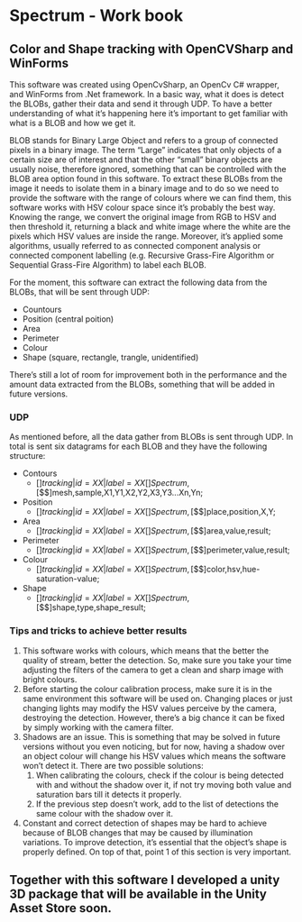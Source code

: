 # Spectrum - Work book
## Color and Shape tracking with OpenCVSharp and WinForms
This software was created using OpenCvSharp, an OpenCv C# wrapper, and WinForms from .Net framework. In a basic way, what it does is detect the BLOBs, gather their data and send it through UDP. To have a better understanding of what it’s happening here it’s important to get familiar with what is a BLOB and how we get it.

BLOB stands for Binary Large Object and refers to a group of connected pixels in a binary image. The term “Large” indicates that only objects of a certain size are of interest and that the other “small” binary objects are usually noise, therefore ignored, something that can be controlled with the BLOB area option found in this software. To extract these BLOBs from the image it needs to isolate them in a binary image and to do so we need to provide the software with the range of colours where we can find them, this software works with HSV colour space since it’s probably the best way. Knowing the range, we convert the original image from RGB to HSV and then threshold it, returning a black and white image where the white are the pixels which HSV values are inside the range. Moreover, it’s applied some algorithms, usually referred to as connected component analysis or connected component labelling (e.g. Recursive Grass-Fire Algorithm or Sequential Grass-Fire Algorithm) to label each BLOB.

For the moment, this software can extract the following data from the BLOBs, that will be sent through UDP:
* Countours
* Position (central poition)
* Area
* Perimeter
* Colour
* Shape (square, rectangle, trangle, unidentified)

There’s still a lot of room for improvement both in the performance and the amount data extracted from the BLOBs, something that will be added in future versions.

### UDP
As mentioned before, all the data gather from BLOBs is sent through UDP. In total is sent six datagrams for each BLOB and they have the following structure:
* Contours
  * [$]tracking|id=XX|label=XX[$$]Spectrum,[$$$]mesh,sample,X1,Y1,X2,Y2,X3,Y3...Xn,Yn;
* Position
  * [$]tracking|id=XX|label=XX[$$]Spectrum,[$$$]place,position,X,Y;
* Area
  * [$]tracking|id=XX|label=XX[$$]Spectrum,[$$$]area,value,result;
* Perimeter
  * [$]tracking|id=XX|label=XX[$$]Spectrum,[$$$]perimeter,value,result;
* Colour
  * [$]tracking|id=XX|label=XX[$$]Spectrum,[$$$]color,hsv,hue-saturation-value;
* Shape
  * [$]tracking|id=XX|label=XX[$$]Spectrum,[$$$]shape,type,shape_result;
  
### Tips and tricks to achieve better results
1. This software works with colours, which means that the better the quality of stream, better the detection. So, make sure you take your time adjusting the filters of the camera to get a clean and sharp image with bright colours.
1. Before starting the colour calibration process, make sure it is in the same environment this software will be used on. Changing places or just changing lights may modify the HSV values perceive by the camera, destroying the detection. However, there’s a big chance it can be fixed by simply working with the camera filter.
1. Shadows are an issue. This is something that may be solved in future versions without you even noticing, but for now, having a shadow over an object colour will change his HSV values which means the software won’t detect it. There are two possible solutions:
   1. When calibrating the colours, check if the colour is being detected with and without the shadow over it, if not try moving both value and saturation bars till it detects it properly.
   1. If the previous step doesn’t work, add to the list of detections the same colour with the shadow over it.
1. Constant and correct detection of shapes may be hard to achieve because of BLOB changes that may be caused by illumination variations. To improve detection, it’s essential that the object’s shape is properly defined. On top of that, point 1 of this section is very important.

## Together with this software I developed a unity 3D package that will be available in the Unity Asset Store soon.
